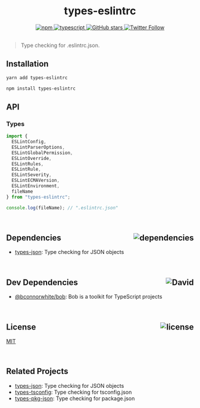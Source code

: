 <div align="center">
  <h1>types-eslintrc</h1>
  <a href="https://npmjs.com/package/types-eslintrc">
    <img alt="npm" src="https://img.shields.io/npm/v/types-eslintrc.svg">
  </a>
  <a href="https://github.com/bconnorwhite/types-eslintrc">
    <img alt="typescript" src="https://img.shields.io/badge/TypeScript-%F0%9F%91%8D-blue.svg">
  </a>
  <a href="https://github.com/bconnorwhite/types-eslintrc">
    <img alt="GitHub stars" src="https://img.shields.io/github/stars/bconnorwhite/types-eslintrc?label=Stars%20Appreciated%21&style=social">
  </a>
  <a href="https://twitter.com/bconnorwhite">
    <img alt="Twitter Follow" src="https://img.shields.io/twitter/follow/bconnorwhite.svg?label=%40bconnorwhite&style=social">
  </a>
</div>

<br />

> Type checking for .eslintrc.json.

## Installation

```bash
yarn add types-eslintrc
```

```bash
npm install types-eslintrc
```

## API

### Types

```ts
import {
  ESLintConfig,
  ESLintParserOptions,
  ESLintGlobalPermission,
  ESLintOverride,
  ESLintRules,
  ESLintRule,
  ESLintSeverity,
  ESLintECMAVersion,
  ESLintEnvironment,
  fileName
} from "types-eslintrc";

console.log(fileName); // ".eslintrc.json"
```

<br />

<h2>Dependencies<img align="right" alt="dependencies" src="https://img.shields.io/david/bconnorwhite/types-eslintrc.svg"></h2>

- [types-json](https://www.npmjs.com/package/types-json): Type checking for JSON objects

<br />

<h2>Dev Dependencies<img align="right" alt="David" src="https://img.shields.io/david/dev/bconnorwhite/types-eslintrc.svg"></h2>

- [@bconnorwhite/bob](https://www.npmjs.com/package/@bconnorwhite/bob): Bob is a toolkit for TypeScript projects

<br />

<h2>License <img align="right" alt="license" src="https://img.shields.io/npm/l/types-eslintrc.svg"></h2>

[MIT](https://opensource.org/licenses/MIT)

<br />

## Related Projects

- [types-json](https://www.npmjs.com/package/types-json): Type checking for JSON objects
- [types-tsconfig](https://www.npmjs.com/package/types-tsconfig): Type checking for tsconfig.json
- [types-pkg-json](https://www.npmjs.com/package/types-pkg-json): Type checking for package.json
